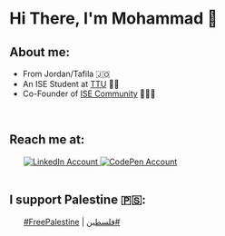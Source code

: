 # Hi There, I'm Mohammad 👋

## About me:
* From Jordan/Tafila 🇯🇴
* An ISE Student at [TTU](http://www.ttu.edu.jo) 👨‍🎓
* Co-Founder of [ISE Community](https://www.facebook.com/isettu) 👨🏻‍💻

<br>

## Reach me at:
<div style='margin-left: 25px'>
    <a href='https://www.linkedin.com/in/mohammad-jarabah'>
        <img src='https://img.shields.io/badge/LinkedIn-0077B5?style=for-the-badge&logo=linkedin&logoColor=white' alt='LinkedIn Account'>
    </a>
    <a href='https://codepen.io/mohammad-Jarabah'>
        <img src='https://img.shields.io/badge/Codepen-3a464b?style=for-the-badge&logo=codepen&logoColor=white' alt='CodePen Account'>
    </a>
</div>

<br>

## I support Palestine 🇵🇸:
<div style='margin-left: 25px'>
    <a href='https://twitter.com/hashtag/FreePalestine'>#FreePalestine</a>
    |
    <a href='https://twitter.com/hashtag/%D9%81%D9%84%D8%B3%D8%B7%D9%8A%D9%86'>فلسطين#</a>
</div>
